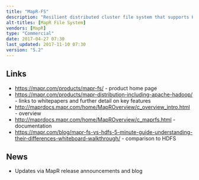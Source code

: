 ```yaml
---
title: "MapR-FS"
description: "Resilient distributed cluster file system that supports HDFS compatibility plus NFS and FUSE support. Supports POSIX compliance, arbitrary in place updates to files (unlike HDFS which is append only), distributed metadata (it has no equivalent of the HDFS Name Node), block level mirroring to a remote cluster for DR or load balancing, and snapshots (which provide point in time read only views).  Data is stored in containers (which manage data blocks and the replication of these over the cluster), and logically organised into volumes (which manage files, directories and block allocation across one or more containers), which also provide multi-tenancy support, with administrative control, data placement, job execution, snapshots and mirroring all configurable against a volume.  Supports encrypted communications, full auditing capabilities, Kerberos and Linux PAM for authentication, authorisation via ACLs (against clusters, volumes and job queues), POSIX file permissions (against files and directories) and Access Control Expressions (ACEs, arbitrary boolean expressions against volumes, files and directories).  First releases as part of MapR v1.0 in 2010."
alt-titles: [MapR File System]
vendors: [MapR]
type: "Commercial"
date: 2017-04-27 07:30
last_updated: 2017-11-10 07:30
version: "5.2"
---
```

## Links

* <https://mapr.com/products/mapr-fs/> - product home page
* <https://mapr.com/products/mapr-distribution-including-apache-hadoop/> - links to whitepapers and further detail on key features
* <http://maprdocs.mapr.com/home/MapROverview/c_overview_intro.html> - overview
* <http://maprdocs.mapr.com/home/MapROverview/c_maprfs.html> - documentation
* <https://mapr.com/blog/mapr-fs-vs-hdfs-5-minute-guide-understanding-their-differences-whiteboard-walkthrough/> - comparison to HDFS

## News

* Updates via MapR release announcements and blog